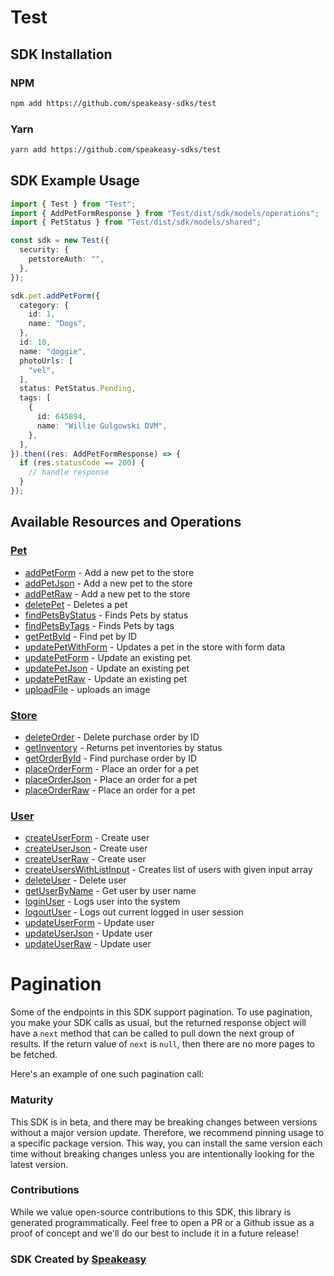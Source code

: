 # Test

<!-- Start SDK Installation -->
## SDK Installation

### NPM

```bash
npm add https://github.com/speakeasy-sdks/test
```

### Yarn

```bash
yarn add https://github.com/speakeasy-sdks/test
```
<!-- End SDK Installation -->

## SDK Example Usage
<!-- Start SDK Example Usage -->
```typescript
import { Test } from "Test";
import { AddPetFormResponse } from "Test/dist/sdk/models/operations";
import { PetStatus } from "Test/dist/sdk/models/shared";

const sdk = new Test({
  security: {
    petstoreAuth: "",
  },
});

sdk.pet.addPetForm({
  category: {
    id: 1,
    name: "Dogs",
  },
  id: 10,
  name: "doggie",
  photoUrls: [
    "vel",
  ],
  status: PetStatus.Pending,
  tags: [
    {
      id: 645894,
      name: "Willie Gulgowski DVM",
    },
  ],
}).then((res: AddPetFormResponse) => {
  if (res.statusCode == 200) {
    // handle response
  }
});
```
<!-- End SDK Example Usage -->

<!-- Start SDK Available Operations -->
## Available Resources and Operations


### [Pet](docs/sdks/pet/README.md)

* [addPetForm](docs/sdks/pet/README.md#addpetform) - Add a new pet to the store
* [addPetJson](docs/sdks/pet/README.md#addpetjson) - Add a new pet to the store
* [addPetRaw](docs/sdks/pet/README.md#addpetraw) - Add a new pet to the store
* [deletePet](docs/sdks/pet/README.md#deletepet) - Deletes a pet
* [findPetsByStatus](docs/sdks/pet/README.md#findpetsbystatus) - Finds Pets by status
* [findPetsByTags](docs/sdks/pet/README.md#findpetsbytags) - Finds Pets by tags
* [getPetById](docs/sdks/pet/README.md#getpetbyid) - Find pet by ID
* [updatePetWithForm](docs/sdks/pet/README.md#updatepetwithform) - Updates a pet in the store with form data
* [updatePetForm](docs/sdks/pet/README.md#updatepetform) - Update an existing pet
* [updatePetJson](docs/sdks/pet/README.md#updatepetjson) - Update an existing pet
* [updatePetRaw](docs/sdks/pet/README.md#updatepetraw) - Update an existing pet
* [uploadFile](docs/sdks/pet/README.md#uploadfile) - uploads an image

### [Store](docs/sdks/store/README.md)

* [deleteOrder](docs/sdks/store/README.md#deleteorder) - Delete purchase order by ID
* [getInventory](docs/sdks/store/README.md#getinventory) - Returns pet inventories by status
* [getOrderById](docs/sdks/store/README.md#getorderbyid) - Find purchase order by ID
* [placeOrderForm](docs/sdks/store/README.md#placeorderform) - Place an order for a pet
* [placeOrderJson](docs/sdks/store/README.md#placeorderjson) - Place an order for a pet
* [placeOrderRaw](docs/sdks/store/README.md#placeorderraw) - Place an order for a pet

### [User](docs/sdks/user/README.md)

* [createUserForm](docs/sdks/user/README.md#createuserform) - Create user
* [createUserJson](docs/sdks/user/README.md#createuserjson) - Create user
* [createUserRaw](docs/sdks/user/README.md#createuserraw) - Create user
* [createUsersWithListInput](docs/sdks/user/README.md#createuserswithlistinput) - Creates list of users with given input array
* [deleteUser](docs/sdks/user/README.md#deleteuser) - Delete user
* [getUserByName](docs/sdks/user/README.md#getuserbyname) - Get user by user name
* [loginUser](docs/sdks/user/README.md#loginuser) - Logs user into the system
* [logoutUser](docs/sdks/user/README.md#logoutuser) - Logs out current logged in user session
* [updateUserForm](docs/sdks/user/README.md#updateuserform) - Update user
* [updateUserJson](docs/sdks/user/README.md#updateuserjson) - Update user
* [updateUserRaw](docs/sdks/user/README.md#updateuserraw) - Update user
<!-- End SDK Available Operations -->



<!-- Start Dev Containers -->



<!-- End Dev Containers -->



<!-- Start Pagination -->
# Pagination

Some of the endpoints in this SDK support pagination. To use pagination, you make your SDK calls as usual, but the
returned response object will have a `next` method that can be called to pull down the next group of results. If the
return value of `next` is `null`, then there are no more pages to be fetched.

Here's an example of one such pagination call:


<!-- End Pagination -->

<!-- Placeholder for Future Speakeasy SDK Sections -->



### Maturity

This SDK is in beta, and there may be breaking changes between versions without a major version update. Therefore, we recommend pinning usage
to a specific package version. This way, you can install the same version each time without breaking changes unless you are intentionally
looking for the latest version.

### Contributions

While we value open-source contributions to this SDK, this library is generated programmatically.
Feel free to open a PR or a Github issue as a proof of concept and we'll do our best to include it in a future release!

### SDK Created by [Speakeasy](https://docs.speakeasyapi.dev/docs/using-speakeasy/client-sdks)
